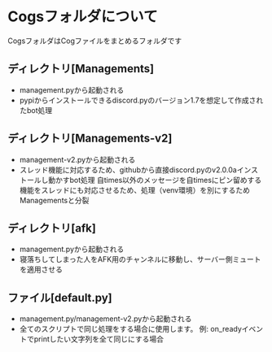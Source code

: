 # Cogsフォルダについて
CogsフォルダはCogファイルをまとめるフォルダです

## ディレクトリ[Managements]
- management.pyから起動される
- pypiからインストールできるdiscord.pyのバージョン1.7を想定して作成されたbot処理

## ディレクトリ[Managements-v2]
- management-v2.pyから起動される
- スレッド機能に対応するため、githubから直接discord.pyのv2.0.0aインストールし動かすbot処理
自times以外のメッセージを自timesにピン留めする機能をスレッドにも対応させるため、処理（venv環境）を別にするためManagementsと分裂

## ディレクトリ[afk]
- management.pyから起動される
- 寝落ちしてしまった人をAFK用のチャンネルに移動し、サーバー側ミュートを適用させる

## ファイル[default.py]
- management.py/management-v2.pyから起動される
- 全てのスクリプトで同じ処理をする場合に使用します。
例: on_readyイベントでprintしたい文字列を全て同じにする場合
